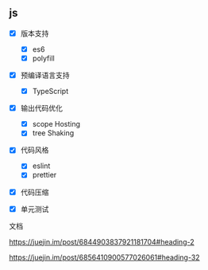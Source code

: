 ## js
- [x] 版本支持
    - [x] es6
    - [x] polyfill

- [x] 预编译语言支持
    - [x] TypeScript
    
- [x] 输出代码优化
    - [x] scope Hosting
    - [x] tree Shaking

- [x] 代码风格
    - [x] eslint
    - [x] prettier

- [x] 代码压缩

- [x] 单元测试

文档

https://juejin.im/post/6844903837921181704#heading-2

https://juejin.im/post/6856410900577026061#heading-32

